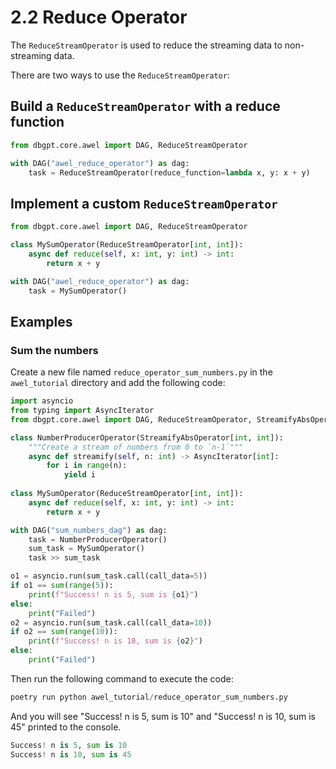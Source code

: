 # 2.2 Reduce Operator

The `ReduceStreamOperator` is used to reduce the streaming data to non-streaming data.

There are two ways to use the `ReduceStreamOperator`:

## Build a `ReduceStreamOperator` with a reduce function

```py
from dbgpt.core.awel import DAG, ReduceStreamOperator

with DAG("awel_reduce_operator") as dag:
    task = ReduceStreamOperator(reduce_function=lambda x, y: x + y)
```

## Implement a custom `ReduceStreamOperator`

```py
from dbgpt.core.awel import DAG, ReduceStreamOperator

class MySumOperator(ReduceStreamOperator[int, int]):
    async def reduce(self, x: int, y: int) -> int:
        return x + y

with DAG("awel_reduce_operator") as dag:
    task = MySumOperator()
```

## Examples

### Sum the numbers

Create a new file named `reduce_operator_sum_numbers.py` in the `awel_tutorial` directory and add the following code:
```py
import asyncio
from typing import AsyncIterator
from dbgpt.core.awel import DAG, ReduceStreamOperator, StreamifyAbsOperator

class NumberProducerOperator(StreamifyAbsOperator[int, int]):
    """Create a stream of numbers from 0 to `n-1`"""
    async def streamify(self, n: int) -> AsyncIterator[int]:
        for i in range(n):
            yield i
            
class MySumOperator(ReduceStreamOperator[int, int]):
    async def reduce(self, x: int, y: int) -> int:
        return x + y

with DAG("sum_numbers_dag") as dag:
    task = NumberProducerOperator()
    sum_task = MySumOperator()
    task >> sum_task

o1 = asyncio.run(sum_task.call(call_data=5))
if o1 == sum(range(5)):
    print(f"Success! n is 5, sum is {o1}")
else:
    print("Failed")
o2 = asyncio.run(sum_task.call(call_data=10))
if o2 == sum(range(10)):
    print(f"Success! n is 10, sum is {o2}")
else:
    print("Failed")
```

Then run the following command to execute the code:
```py
poetry run python awel_tutorial/reduce_operator_sum_numbers.py
```

And you will see "Success! n is 5, sum is 10" and "Success! n is 10, sum is 45" printed to the console.
```py
Success! n is 5, sum is 10
Success! n is 10, sum is 45
```